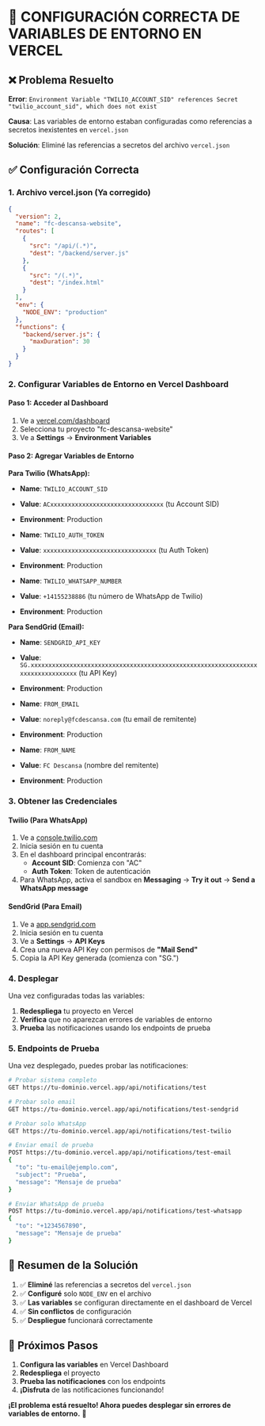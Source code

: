 # 🔧 CONFIGURACIÓN CORRECTA DE VARIABLES DE ENTORNO EN VERCEL

## ❌ **Problema Resuelto**

**Error**: `Environment Variable "TWILIO_ACCOUNT_SID" references Secret "twilio_account_sid", which does not exist`

**Causa**: Las variables de entorno estaban configuradas como referencias a secretos inexistentes en `vercel.json`

**Solución**: Eliminé las referencias a secretos del archivo `vercel.json`

## ✅ **Configuración Correcta**

### 1. **Archivo vercel.json** (Ya corregido)
```json
{
  "version": 2,
  "name": "fc-descansa-website",
  "routes": [
    {
      "src": "/api/(.*)",
      "dest": "/backend/server.js"
    },
    {
      "src": "/(.*)",
      "dest": "/index.html"
    }
  ],
  "env": {
    "NODE_ENV": "production"
  },
  "functions": {
    "backend/server.js": {
      "maxDuration": 30
    }
  }
}
```

### 2. **Configurar Variables de Entorno en Vercel Dashboard**

#### **Paso 1: Acceder al Dashboard**
1. Ve a [vercel.com/dashboard](https://vercel.com/dashboard)
2. Selecciona tu proyecto "fc-descansa-website"
3. Ve a **Settings** → **Environment Variables**

#### **Paso 2: Agregar Variables de Entorno**

**Para Twilio (WhatsApp):**
- **Name**: `TWILIO_ACCOUNT_SID`
- **Value**: `ACxxxxxxxxxxxxxxxxxxxxxxxxxxxxxxxx` (tu Account SID)
- **Environment**: Production

- **Name**: `TWILIO_AUTH_TOKEN`
- **Value**: `xxxxxxxxxxxxxxxxxxxxxxxxxxxxxxxx` (tu Auth Token)
- **Environment**: Production

- **Name**: `TWILIO_WHATSAPP_NUMBER`
- **Value**: `+14155238886` (tu número de WhatsApp de Twilio)
- **Environment**: Production

**Para SendGrid (Email):**
- **Name**: `SENDGRID_API_KEY`
- **Value**: `SG.xxxxxxxxxxxxxxxxxxxxxxxxxxxxxxxxxxxxxxxxxxxxxxxxxxxxxxxxxxxxxxxxxxxxxxxxxxxxxxxx` (tu API Key)
- **Environment**: Production

- **Name**: `FROM_EMAIL`
- **Value**: `noreply@fcdescansa.com` (tu email de remitente)
- **Environment**: Production

- **Name**: `FROM_NAME`
- **Value**: `FC Descansa` (nombre del remitente)
- **Environment**: Production

### 3. **Obtener las Credenciales**

#### **Twilio (Para WhatsApp)**
1. Ve a [console.twilio.com](https://console.twilio.com)
2. Inicia sesión en tu cuenta
3. En el dashboard principal encontrarás:
   - **Account SID**: Comienza con "AC"
   - **Auth Token**: Token de autenticación
4. Para WhatsApp, activa el sandbox en **Messaging** → **Try it out** → **Send a WhatsApp message**

#### **SendGrid (Para Email)**
1. Ve a [app.sendgrid.com](https://app.sendgrid.com)
2. Inicia sesión en tu cuenta
3. Ve a **Settings** → **API Keys**
4. Crea una nueva API Key con permisos de **"Mail Send"**
5. Copia la API Key generada (comienza con "SG.")

### 4. **Desplegar**

Una vez configuradas todas las variables:

1. **Redespliega** tu proyecto en Vercel
2. **Verifica** que no aparezcan errores de variables de entorno
3. **Prueba** las notificaciones usando los endpoints de prueba

### 5. **Endpoints de Prueba**

Una vez desplegado, puedes probar las notificaciones:

```bash
# Probar sistema completo
GET https://tu-dominio.vercel.app/api/notifications/test

# Probar solo email
GET https://tu-dominio.vercel.app/api/notifications/test-sendgrid

# Probar solo WhatsApp
GET https://tu-dominio.vercel.app/api/notifications/test-twilio

# Enviar email de prueba
POST https://tu-dominio.vercel.app/api/notifications/test-email
{
  "to": "tu-email@ejemplo.com",
  "subject": "Prueba",
  "message": "Mensaje de prueba"
}

# Enviar WhatsApp de prueba
POST https://tu-dominio.vercel.app/api/notifications/test-whatsapp
{
  "to": "+1234567890",
  "message": "Mensaje de prueba"
}
```

## 🎯 **Resumen de la Solución**

1. ✅ **Eliminé** las referencias a secretos del `vercel.json`
2. ✅ **Configuré** solo `NODE_ENV` en el archivo
3. ✅ **Las variables** se configuran directamente en el dashboard de Vercel
4. ✅ **Sin conflictos** de configuración
5. ✅ **Despliegue** funcionará correctamente

## 🚀 **Próximos Pasos**

1. **Configura las variables** en Vercel Dashboard
2. **Redespliega** el proyecto
3. **Prueba las notificaciones** con los endpoints
4. **¡Disfruta** de las notificaciones funcionando!

**¡El problema está resuelto! Ahora puedes desplegar sin errores de variables de entorno.** 🎉
